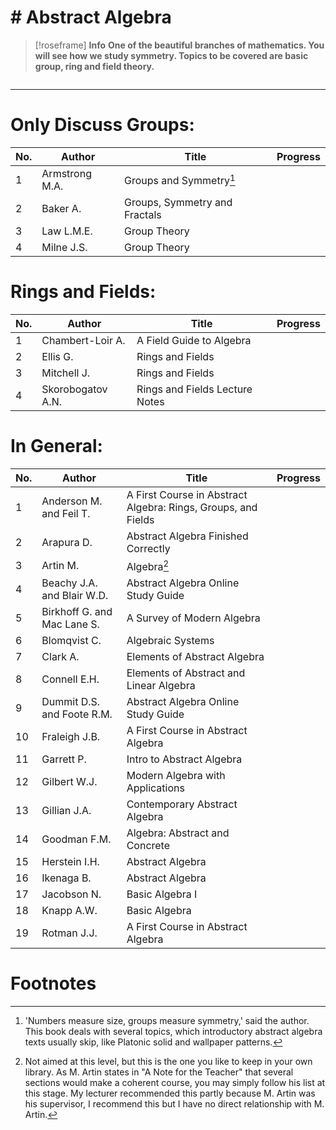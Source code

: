 <h1># Abstract Algebra</h1>

> [!roseframe] **Info**
> **One of the beautiful branches of mathematics. You will see how we study symmetry. Topics to be covered are basic group, ring and field theory.**
```toc
```
---
# Only Discuss Groups:

| No.                                                                                                                                                                                                                                                                                                                                                                                 | Author                      | Title                                                         | Progress |
| ----------------------------------------------------------------------------------------------------------------------------------------------------------------------------------------------------------------------------------------------------------------------------------------------------------------------------------------------------------------------------------- | --------------------------- | ------------------------------------------------------------- | -------- |
| 1                                                                                                                                                                                                                                                                                                                                                                                   | Armstrong M.A.              | Groups and Symmetry[^1]                                       |          |
| 2                                                                                                                                                                                                                                                                                                                                                                                   | Baker A.                    | Groups, Symmetry and Fractals                                 |          |
| 3                                                                                                                                                                                                                                                                                                                                                                                   | Law L.M.E.                  | Group Theory                                                  |          |
| 4                                                                                                                                                                                                                                                                                                                                                                                   | Milne J.S.                  | Group Theory                                                  |          |
# Rings and Fields:

| No. | Author            | Title                          | Progress |
| --- | ----------------- | ------------------------------ | -------- |
| 1   | Chambert-Loir A.  | A Field Guide to Algebra       |          |
| 2   | Ellis G.          | Rings and Fields               |          |
| 3   | Mitchell J.       | Rings and Fields               |          |
| 4   | Skorobogatov A.N. | Rings and Fields Lecture Notes |          |
# In General:

| No. | Author                      | Title                                                         | Progress |
| --- | --------------------------- | ------------------------------------------------------------- | -------- |
| 1   | Anderson M. and Feil T.     | A First Course in Abstract Algebra: Rings, Groups, and Fields |          |
| 2   | Arapura D.                  | Abstract Algebra Finished Correctly                           |          |
| 3   | Artin M.                    | Algebra[^2]                                                   |          |
| 4   | Beachy J.A. and Blair W.D.  | Abstract Algebra Online Study Guide                           |          |
| 5   | Birkhoff G. and Mac Lane S. | A Survey of Modern Algebra                                    |          |
| 6   | Blomqvist C.                | Algebraic Systems                                             |          |
| 7   | Clark A.                    | Elements of Abstract Algebra                                  |          |
| 8   | Connell E.H.                | Elements of Abstract and Linear Algebra                       |          |
| 9   | Dummit D.S. and Foote R.M.  | Abstract Algebra Online Study Guide                           |          |
| 10  | Fraleigh J.B.               | A First Course in Abstract Algebra                            |          |
| 11  | Garrett P.                  | Intro to Abstract Algebra                                     |          |
| 12  | Gilbert W.J.                | Modern Algebra with Applications                              |          |
| 13  | Gillian J.A.                | Contemporary Abstract Algebra                                 |          |
| 14  | Goodman F.M.                | Algebra: Abstract and Concrete                                |          |
| 15  | Herstein I.H.               | Abstract Algebra                                              |          |
| 16  | Ikenaga B.                  | Abstract Algebra                                              |          |
| 17  | Jacobson N.                 | Basic Algebra I                                               |          |
| 18  | Knapp A.W.                  | Basic Algebra                                                 |          |
| 19  | Rotman J.J.                 | A First Course in Abstract Algebra                            |          |
# Footnotes

[^1]: 'Numbers measure size, groups measure symmetry,' said the author. This book deals with several topics, which introductory abstract algebra texts usually skip, like Platonic solid and wallpaper patterns.
[^2]: Not aimed at this level, but this is the one you like to keep in your own library. As M. Artin states in "A Note for the Teacher" that several sections would make a coherent course, you may simply follow his list at this stage. My lecturer recommended this partly because M. Artin was his supervisor, I recommend this but I have no direct relationship with M. Artin.
